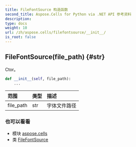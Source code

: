 ```yaml
---
title: FileFontSource 构造函数
second_title: Aspose.Cells for Python via .NET API 参考资料
description:
type: docs
weight: 10
url: /zh/aspose.cells/filefontsource/__init__/
is_root: false
---
```

##  FileFontSource(file_path) {#str}
Ctor。



```python
def __init__(self, file_path):
    ...
```


|范围|类型|描述|
| :- | :- | :- |
| file_path | str |字体文件路径|



### 也可以看看
* 模块 [aspose.cells](../../)
* 类 [FileFontSource](/cells/python-net/zh/aspose.cells/filefontsource)
